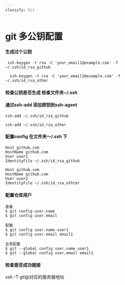 ```yaml
---
classify: Git
---
```


# git 多公钥配置

#### 生成过个公钥

```
 ssh-keygen -t rsa -C 'your_email1@example.com' -f ~/.ssh/id_rsa_github
 
  ssh-keygen -t rsa -C 'your_email2@example.com' -f ~/.ssh/id_rsa_other
```

#### 检查公钥是否生成 检查文件夹~/.ssh

#### 通过ssh-add 添加密钥到ssh-agent

```
ssh-add ~/.ssh/id_rsa_github

ssh-add ~/.ssh/id_rsa_other
```

#### 配置config 在文件夹～/.ssh 下

```
Host github.com
HostName github.com
User user1
IdentityFile ~/.ssh/id_rsa_github

Host github.com
HostName github.com
User user2
IdentityFile ~/.ssh/id_rsa_othter

```

#### 配置仓库用户

```
查看
$ git config user.name
$ git config user.email

配置
$ git config user.name user1
$ git config user.email email1

全局配置
$ git --global config user.name user1
$ git --global config user.email email1
```

#### 检查是否成功链接

ssh -T git@对应的服务器地址